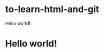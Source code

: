# to-learn-html-and-git

Hello world!
<!DOCTYPE html><html> 
 <head>

</head> 
 
<body>  
    <h1>Hello world!</h1> 
 </body>
     </html>
